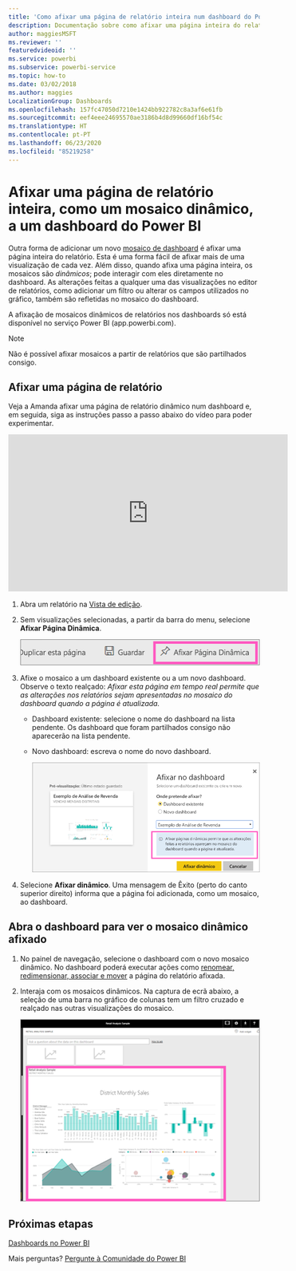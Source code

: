```yaml
---
title: 'Como afixar uma página de relatório inteira num dashboard do Power BI '
description: Documentação sobre como afixar uma página inteira do relatório em tempo real num dashboard do Power BI a partir de um relatório.
author: maggiesMSFT
ms.reviewer: ''
featuredvideoid: ''
ms.service: powerbi
ms.subservice: powerbi-service
ms.topic: how-to
ms.date: 03/02/2018
ms.author: maggies
LocalizationGroup: Dashboards
ms.openlocfilehash: 157fc47050d7210e1424bb922782c8a3af6e61fb
ms.sourcegitcommit: eef4eee24695570ae3186b4d8d99660df16bf54c
ms.translationtype: HT
ms.contentlocale: pt-PT
ms.lasthandoff: 06/23/2020
ms.locfileid: "85219258"
---
```

# <a name="pin-an-entire-report-page-as-a-live-tile-to-a-power-bi-dashboard"></a>Afixar uma página de relatório inteira, como um mosaico dinâmico, a um dashboard do Power BI
Outra forma de adicionar um novo [mosaico de dashboard](../consumer/end-user-tiles.md) é afixar uma página inteira do relatório. Esta é uma forma fácil de afixar mais de uma visualização de cada vez.  Além disso, quando afixa uma página inteira, os mosaicos são *dinâmicos*; pode interagir com eles diretamente no dashboard. As alterações feitas a qualquer uma das visualizações no editor de relatórios, como adicionar um filtro ou alterar os campos utilizados no gráfico, também são refletidas no mosaico do dashboard.  

A afixação de mosaicos dinâmicos de relatórios nos dashboards só está disponível no serviço Power BI (app.powerbi.com).

> [!NOTE]
> Não é possível afixar mosaicos a partir de relatórios que são partilhados consigo.
> 
> 

## <a name="pin-a-report-page"></a>Afixar uma página de relatório
Veja a Amanda afixar uma página de relatório dinâmico num dashboard e, em seguida, siga as instruções passo a passo abaixo do vídeo para poder experimentar.

<iframe width="560" height="315" src="https://www.youtube.com/embed/EzhfBpPboPA" frameborder="0" allowfullscreen></iframe>


1. Abra um relatório na [Vista de edição](service-interact-with-a-report-in-editing-view.md).
2. Sem visualizações selecionadas, a partir da barra do menu, selecione **Afixar Página Dinâmica**.
   
   ![ícone Afixar Página Dinâmica](media/service-dashboard-pin-live-tile-from-report/pbi-pin-live-page.png) 
3. Afixe o mosaico a um dashboard existente ou a um novo dashboard. Observe o texto realçado: *Afixar esta página em tempo real permite que as alterações nos relatórios sejam apresentadas no mosaico do dashboard quando a página é atualizada.*
   
   * Dashboard existente: selecione o nome do dashboard na lista pendente. Os dashboard que foram partilhados consigo não aparecerão na lista pendente.
   * Novo dashboard: escreva o nome do novo dashboard.
     
     ![Caixa de diálogo Afixar no dashboard](media/service-dashboard-pin-live-tile-from-report/pbi-pin-live-page-dialog.png)
4. Selecione **Afixar dinâmico**. Uma mensagem de Êxito (perto do canto superior direito) informa que a página foi adicionada, como um mosaico, ao dashboard.

## <a name="open-the-dashboard-to-see-the-pinned-live-tile"></a>Abra o dashboard para ver o mosaico dinâmico afixado
1. No painel de navegação, selecione o dashboard com o novo mosaico dinâmico. No dashboard poderá executar ações como [renomear, redimensionar, associar e mover](service-dashboard-edit-tile.md) a página do relatório afixada.  
2. Interaja com os mosaicos dinâmicos.  Na captura de ecrã abaixo, a seleção de uma barra no gráfico de colunas tem um filtro cruzado e realçado nas outras visualizações do mosaico.
   
    ![dashboards com um mosaico dinâmico](media/service-dashboard-pin-live-tile-from-report/pbi-live-tile.png)

## <a name="next-steps"></a>Próximas etapas
[Dashboards no Power BI](../consumer/end-user-dashboards.md)

Mais perguntas? [Pergunte à Comunidade do Power BI](https://community.powerbi.com/)
